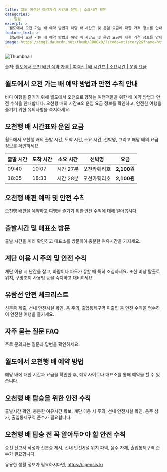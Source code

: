 ```yaml
---
title: 월도 여객선 예약가격 시간표 운임 | 소요시간 확인
categories:
  - 일상
excerpt: >
  월도에서 오천 가는 배 예약 방법과 해당 배 시간표 및 운임 요금에 대한 가격 정보를 안내 드리겠습니다. 안전하고 재밋는 오천행 여행을 위해 아래 정보 참고하시기 바랍니다. 오천행 배편 예약하기 👈 클릭월도에서 오천행 배 시간표출발 시간도착 시간소요 시간선박명요금09:4010:070시간 27분오천카훼리호2,100원18:0518:330시간 28분오천카훼리호2,100원오천행 배편 예약하기 👈 클릭월도에서 오천행 여객선 탑승 시 이용수칙오천행 여객선을 이용할 때 알아야 할 중요한 수칙들에 대해 알아보겠습니다. 중요한 내용출항시간 확인: 출발 시간을 미리 확인해야 합니다.미리 매표소 방문: 출발 시간에 혼잡을 피하기 위해 미리 매표소를 방문하고 충분한 여유시간을 가집니다.계단 이용 시 주의: 항상 난간을 잡고,..
feature_text: >
  월도에서 오천 가는 배 예약 방법과 해당 배 시간표 및 운임 요금에 대한 가격 정보를 안내 드리겠습니다. 안전하고 재밋는 오천행 여행을 위해 아래 정보 참고하시기 바랍니다. 오천행 배편 예약하기 👈 클릭월도에서 오천행 배 시간표출발 시간도착 시간소요 시간선박명요금09:4010:070시간 27분오천카훼리호2,100원18:0518:330시간 28분오천카훼리호2,100원오천행 배편 예약하기 👈 클릭월도에서 오천행 여객선 탑승 시 이용수칙오천행 여객선을 이용할 때 알아야 할 중요한 수칙들에 대해 알아보겠습니다. 중요한 내용출항시간 확인: 출발 시간을 미리 확인해야 합니다.미리 매표소 방문: 출발 시간에 혼잡을 피하기 위해 미리 매표소를 방문하고 충분한 여유시간을 가집니다.계단 이용 시 주의: 항상 난간을 잡고,..
image: https://img1.daumcdn.net/thumb/R800x0/?scode=mtistory2&fname=https%3A%2F%2Fblog.kakaocdn.net%2Fdn%2Fn9FeM%2FbtsHBPca6mM%2FhLl1PhiDbmfQKXog4KOApK%2Fimg.webp
---
```


![Thumbnail](https://img1.daumcdn.net/thumb/R800x0/?scode=mtistory2&fname=https%3A%2F%2Fblog.kakaocdn.net%2Fdn%2Fn9FeM%2FbtsHBPca6mM%2FhLl1PhiDbmfQKXog4KOApK%2Fimg.webp)

<p>출처: <a href="https://opensis.kr/entry/%EC%9B%94%EB%8F%84%EC%97%90%EC%84%9C-%EC%98%A4%EC%B2%9C-%EB%B0%B0%ED%8E%B8-%EC%98%88%EC%95%BD-%EA%B0%80%EA%B2%A9-%EC%97%AC%EA%B0%9D%EC%84%A0-%EB%B0%B0-%EC%8B%9C%EA%B0%84%ED%91%9C-%EC%86%8C%EC%9A%94%EC%8B%9C%EA%B0%84-%EC%9A%B4%EC%9E%84-%EC%9A%94%EA%B8%88" rel="dofollow">월도에서 오천 배편 예약 가격 | 여객선 | 배 시간표 | 소요시간 | 운임 요금</a> </p>

## 월도에서 오천 가는 배 예약 방법과 안전 수칙 안내



바다 여행을 즐기기 위해 월도에서 오천으로 향하는 여행객들을 위한 배 예약 방법과 안전 수칙을 안내합니다. 오천행 배의 시간표와 운임 요금
정보를 확인하고, 안전한 여행을 즐기기 위한 유의사항을 숙지하세요.



## 오천행 배 시간표와 운임 요금

월도에서 오천행 배의 출발 시간, 도착 시간, 소요 시간, 선박명, 그리고 해당 배의 요금 정보를 확인하세요.

출발 시간 | 도착 시간 | 소요 시간 | 선박명 | 요금  
---|---|---|---|---  
09:40 | 10:07 | 시간 27분 | 오천카훼리호 | **2,100원**  
18:05 | 18:33 | 시간 28분 | 오천카훼리호 | **2,100원**  
  


## 오천행 배편 예약 및 안전 수칙

오천행 배편을 예약하고 여행을 즐기기 위한 안전 수칙에 대해 알아봅시다.

## **출발시간 및 매표소 방문**

출발 시간을 미리 확인하고 매표소를 방문하여 충분한 여유시간을 가지세요.

## **계단 이용 시 주의 및 안전 수칙**

계단 이용 시 난간을 잡고, 바람이나 파도가 강할 때 특히 조심하세요. 또한 비상 탈출로 위치, 구명조끼 사용법 등을 숙지하고 대비하세요.

## **유람선 안전 체크리스트**

신분증 제출, 선내 안전시설 확인, 음 주의, 출입통제구역 미출입 등 안전 수칙을 엄수하여 안전한 여행을 즐기세요.

## 자주 묻는 질문 FAQ

주로 문의되는 질문과 답변을 확인하세요.

## **월도에서 오천행 배 예약 방법**

해당 배에 대한 시간과 요금을 확인한 후, 예약 사이트나 매표소를 통해 예약을 할 수 있습니다.

## **오천행 배 탑승을 위한 안전 수칙**

출발시간 확인, 충분한 여유시간 확보, 계단 이용 시 주의, 선내 안전시설 확인, 음주 삼가, 출입통제구역 준수가 필요합니다.

## **오천행 배 탑승 전 꼭 알아두어야 할 안전 수칙**

승선 신고서 작성과 신분증 제시, 선내 안전시설 위치 파악, 음주 자제, 출입통제구역 준수가 필요합니다.



 

유용한 생활 정보가 필요하시다면, <a href="https://opensis.kr" rel="dofollow">https://opensis.kr</a>


